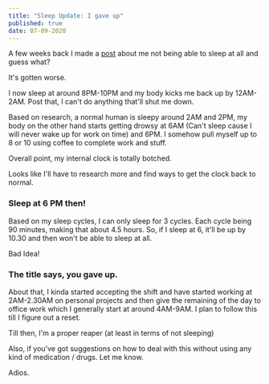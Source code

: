 ```yaml
---
title: "Sleep Update: I gave up"
published: true
date: 07-09-2020
---
```


A few weeks back I made a [post](/posts/why-cant-i-sleep.html) about me not
being able to sleep at all and guess what?

It's gotten worse.

I now sleep at around 8PM-10PM and my body kicks me back up by 12AM-2AM. Post
that, I can't do anything that'll shut me down.

Based on research, a normal human is sleepy around 2AM and 2PM, my body on the
other hand starts getting drowsy at 6AM (Can't sleep cause I will never wake up
for work on time) and 6PM. I somehow pull myself up to 8 or 10 using coffee to
complete work and stuff.

Overall point, my internal clock is totally botched.

Looks like I'll have to research more and find ways to get the clock back to
normal.

### Sleep at 6 PM then!

Based on my sleep cycles, I can only sleep for 3 cycles. Each cycle being 90
minutes, making that about 4.5 hours. So, if I sleep at 6, it'll be up by 10.30
and then won't be able to sleep at all.

Bad Idea!

### The title says, you gave up.

About that, I kinda started accepting the shift and have started working at
2AM-2.30AM on personal projects and then give the remaining of the day to office
work which I generally start at around 4AM-9AM. I plan to follow this till I
figure out a reset.

Till then, I'm a proper reaper (at least in terms of not sleeping)

Also, if you've got suggestions on how to deal with this without using any kind
of medication / drugs. Let me know.

Adios.
